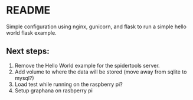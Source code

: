 # README

Simple configuration using nginx, gunicorn, and flask to run a simple hello world flask example.

## Next steps:
1. Remove the Hello World example for the spidertools server.
2. Add volume to where the data will be stored (move away from sqlite to mysql?)
3. Load test while running on the raspberry pi?
4. Setup graphana on rasbperry pi